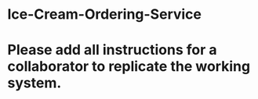 # Ice-Cream-Ordering-Service
# Please add all instructions for a collaborator to replicate the working system.
